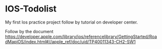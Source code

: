 IOS-Todolist
============

My first Ios practice project follow by tutorial on developer center.

Follow by the document https://developer.apple.com/library/ios/referencelibrary/GettingStarted/RoadMapiOS/index.html#//apple_ref/doc/uid/TP40011343-CH2-SW1
